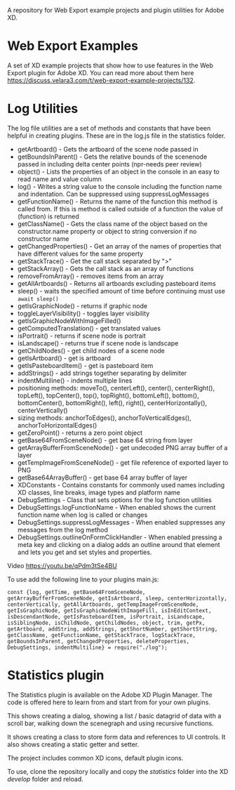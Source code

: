 A repository for Web Export example projects and plugin utilities for Adobe XD. 

# Web Export Examples
A set of XD example projects that show how to use features in the Web Export plugin for Adobe XD. You can read more about them here https://discuss.velara3.com/t/web-export-example-projects/132.

# Log Utilities
The log file utilities are a set of methods and constants that have been helpful in creating plugins. These are in the log.js file in the statistics folder. 

 - getArtboard() - Gets the artboard of the scene node passed in
 - getBoundsInParent() - Gets the relative bounds of the scenenode passed in including delta center points (npr-needs peer review)
 - object() - Lists the properties of an object in the console in an easy to read name and value column
 - log() - Writes a string value to the console including the function name and indentation. Can be suppressed using suppressLogMessages
 - getFunctionName() - Returns the name of the function this method is called from. If this is method is called outside of a function the value of (function) is returned
 - getClassName() - Gets the class name of the object based on the constructor.name property or object to string conversion if no constructor name
 - getChangedProperties() - Get an array of the names of properties that have different values for the same property
 - getStackTrace() - Get the call stack separated by ">"
 - getStackArray() - Gets the call stack as an array of functions
 - removeFromArray() - removes items from an array 
 - getAllArtboards() - Returns all artboards excluding pasteboard items
 - sleep() - waits the specified amount of time before continuing must use `await sleep()`
 - getIsGraphicNode() - returns if graphic node
 - toggleLayerVisibility() - toggles layer visibility
 - getIsGraphicNodeWithImageFilled() 
 - getComputedTranslation() - get translated values
 - isPortrait() - returns if scene node is portrait
 - isLandscape() - returns true if scene node is landscape
 - getChildNodes() - get child nodes of a scene node
 - getIsArtboard() - get is artboard
 - getIsPasteboardItem() - get is pasteboard item
 - addStrings() - add strings together separating by delimiter 
 - indentMultiline() - indents multiple lines
 - positioning methods: moveTo(), centerLeft(), center(), centerRight(), topLeft(), topCenter(), top(), topRight(), bottomLeft(), bottom(), bottomCenter(), bottomRight(), left(), right(), centerHorizontally(), centerVertically()
 - sizing methods: anchorToEdges(), anchorToVerticalEdges(), anchorToHorizontalEdges()
 - getZeroPoint() - returns a zero point object
 - getBase64FromSceneNode() - get base 64 string from layer
 - getArrayBufferFromSceneNode() - get undecoded PNG array buffer of a layer
 - getTempImageFromSceneNode() - get file reference of exported layer to PNG
 - getBase64ArrayBuffer() - get base 64 array buffer of layer
 - XDConstants - Contains constants for commonly used names including XD classes, line breaks, image types and platform name
 - DebugSettings - Class that sets options for the log function utilities
 - DebugSettings.logFunctionName - When enabled shows the current function name when log is called or changes
 - DebugSettings.suppressLogMessages - When enabled suppresses any messages from the log method
 - DebugSettings.outlineOnFormClickHandler - When enabled pressing a meta key and clicking on a dialog adds an outline around that element and lets you get and set styles and properties. 
 
 Video https://youtu.be/qPdm3tSe4BU

 To use add the following line to your plugins main.js: 
 
    const {log, getTime, getBase64FromSceneNode, getArrayBufferFromSceneNode, getIsArtboard, sleep, centerHorizontally, centerVertically, getAllArtboards, getTempImageFromSceneNode, getIsGraphicNode, getIsGraphicNodeWithImageFill, isInEditContext, isDescendantNode, getIsPasteboardItem, isPortrait, isLandscape, isSiblingNode, isChildNode, getChildNodes, object, trim, getPx, getArtboard, addString, addStrings, getShortNumber, getShortString, getClassName, getFunctionName, getStackTrace, logStackTrace, getBoundsInParent, getChangedProperties, deleteProperties, DebugSettings, indentMultiline} = require("./log");

# Statistics plugin
The Statistics plugin is available on the Adobe XD Plugin Manager. The code is offered here to learn from and start from for your own plugins. 

This shows creating a dialog, showing a list / basic datagrid of data with a scroll bar, walking down the scenegraph and using recursive functions. 

It shows creating a class to store form data and references to UI controls. It also shows creating a static getter and setter. 

The project includes common XD icons, default plugin icons. 

To use, clone the repository locally and copy the *statistics* folder into the XD *develop* folder and reload. 
